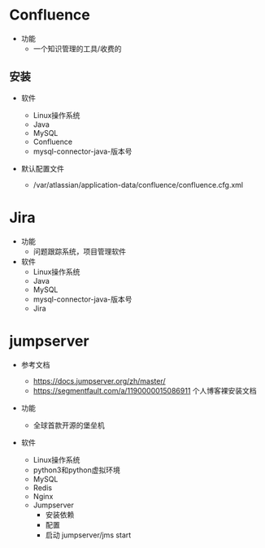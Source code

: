 # Confluence
- 功能
    - 一个知识管理的工具/收费的
## 安装
- 软件
    - Linux操作系统
    - Java
    - MySQL
    - Confluence
    - mysql-connector-java-版本号

- 默认配置文件
    - /var/atlassian/application-data/confluence/confluence.cfg.xml

# Jira
- 功能
    - 问题跟踪系统，项目管理软件
- 软件
    - Linux操作系统
    - Java
    - MySQL
    - mysql-connector-java-版本号
    - Jira

# jumpserver
- 参考文档
    - https://docs.jumpserver.org/zh/master/
    - https://segmentfault.com/a/1190000015086911 个人博客裸安装文档
- 功能
    - 全球首款开源的堡垒机

- 软件
    - Linux操作系统
    - python3和python虚拟环境
    - MySQL
    - Redis
    - Nginx
    - Jumpserver
        - 安装依赖 
        - 配置 
        - 启动 jumpserver/jms start